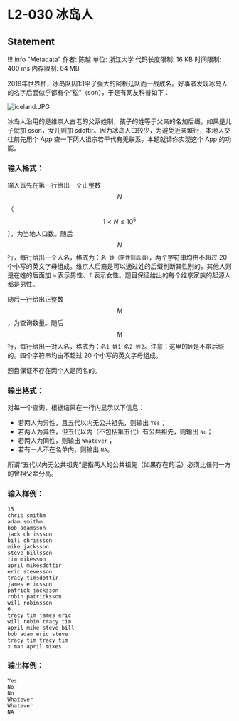 
# L2-030 冰岛人

## Statement

!!! info "Metadata"
    作者: 陈越
    单位: 浙江大学
    代码长度限制: 16 KB
    时间限制: 400 ms
    内存限制: 64 MB

2018年世界杯，冰岛队因1:1平了强大的阿根廷队而一战成名。好事者发现冰岛人的名字后面似乎都有个“松”（son），于是有网友科普如下：


![iceland.JPG](~/73226e55-2588-4d45-b049-a6e72de90872.JPG)


冰岛人沿用的是维京人古老的父系姓制，孩子的姓等于父亲的名加后缀，如果是儿子就加 sson，女儿则加 sdottir。因为冰岛人口较少，为避免近亲繁衍，本地人交往前先用个 App 查一下两人祖宗若干代有无联系。本题就请你实现这个 App 的功能。

### 输入格式：

输入首先在第一行给出一个正整数 $$N$$（$$1 < N \le 10^5$$），为当地人口数。随后 $$N$$ 行，每行给出一个人名，格式为：`名 姓（带性别后缀）`，两个字符串均由不超过 20 个小写的英文字母组成。维京人后裔是可以通过姓的后缀判断其性别的，其他人则是在姓的后面加 `m` 表示男性、`f` 表示女性。题目保证给出的每个维京家族的起源人都是男性。

随后一行给出正整数 $$M$$，为查询数量。随后 $$M$$ 行，每行给出一对人名，格式为：`名1 姓1 名2 姓2`。注意：这里的`姓`是不带后缀的。四个字符串均由不超过 20 个小写的英文字母组成。

题目保证不存在两个人是同名的。

### 输出格式：

对每一个查询，根据结果在一行内显示以下信息：

- 若两人为异性，且五代以内无公共祖先，则输出 `Yes`；
- 若两人为异性，但五代以内（不包括第五代）有公共祖先，则输出 `No`；
- 若两人为同性，则输出 `Whatever`；
- 若有一人不在名单内，则输出 `NA`。

所谓“五代以内无公共祖先”是指两人的公共祖先（如果存在的话）必须比任何一方的曾祖父辈分高。

### 输入样例：
```plaintext
15
chris smithm
adam smithm
bob adamsson
jack chrissson
bill chrissson
mike jacksson
steve billsson
tim mikesson
april mikesdottir
eric stevesson
tracy timsdottir
james ericsson
patrick jacksson
robin patricksson
will robinsson
6
tracy tim james eric
will robin tracy tim
april mike steve bill
bob adam eric steve
tracy tim tracy tim
x man april mikes
```

### 输出样例：
```plaintext
Yes
No
No
Whatever
Whatever
NA
```


